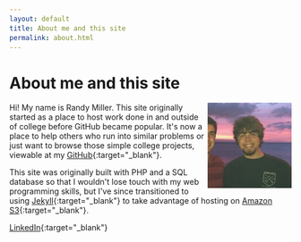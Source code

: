 ```yaml
---
layout: default
title: About me and this site
permalink: about.html
---
```

# About me and this site

<img src="/assets/images/prof_pic150.jpg" id="profile-picture" width="150" align="right" alt="profile pic">

Hi! My name is Randy Miller. This site originally started as a place to host work done in and outside of college before GitHub became popular.  It's now a place to help others who run into similar problems or just want to browse those simple college projects, viewable at my [GitHub](http://github.com/iliketoprogram14){:target="_blank"}.

This site was originally built with PHP and a SQL database so that I wouldn't lose touch with my web programming skills, but I've since transitioned to using [Jekyll](https://jekyllrb.com){:target="_blank"} to take advantage of hosting on [Amazon S3](https://aws.amazon.com/s3/){:target="_blank"}. 

[LinkedIn](https://www.linkedin.com/in/rmiller14/){:target="_blank"}